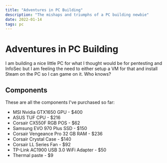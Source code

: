 ```yaml
---
title: "Adventures in PC Building"
description: "The mishaps and triumphs of a PC building newbie"
date: 2022-01-14
tags: pc
---
```

# Adventures in PC Building

I am building a nice little PC for what I thought would be for pentesting and InfoSec but I am feeling the need to either setup a VM for that and install Steam on the PC so I can game on it. Who knows?

## Components

These are all the components I've purchased so far:


- MSI Nvidia GTX1650 GPU - $400
- ASUS TUF CPU - $216
- Corsair CX550F RGB POS - $62
- Samsung EVO 970 Plus SSD - $150
- Corsair Vengeance Pro 32 GB RAM - $236
- Corsair Crystal Case - $140
- Corsair LL Series Fan - $92
- TP-Link AC1900 USB 3.0 WiFi Adapter - $50
- Thermal paste - $9